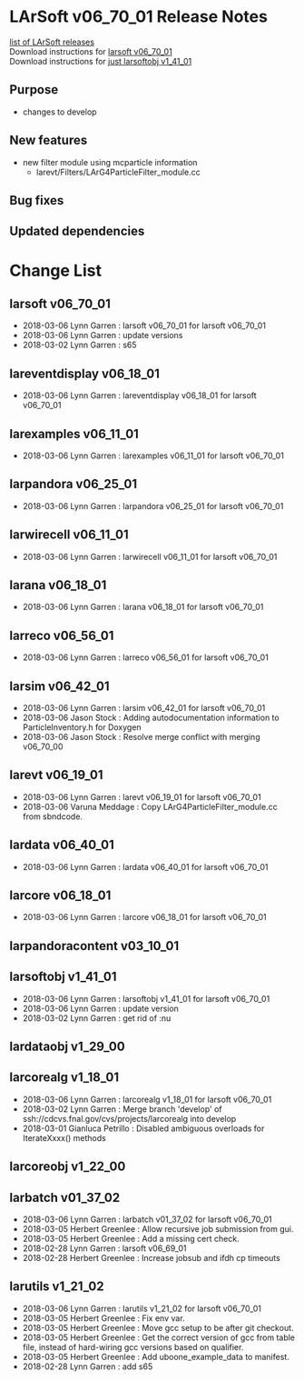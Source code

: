 # LArSoft v06_70_01 Release Notes



[list of LArSoft releases](LArSoft_release_list)  
Download instructions for [larsoft v06_70_01](http://scisoft.fnal.gov/scisoft/bundles/larsoft/v06_70_01/larsoft-v06_70_01.html)  
Download instructions for [just larsoftobj v1_41_01](http://scisoft.fnal.gov/scisoft/bundles/larsoftobj/v1_41_01/larsoftobj-v1_41_01.html)

## Purpose

-   changes to develop

## New features

-   new filter module using mcparticle information
    -   larevt/Filters/LArG4ParticleFilter_module.cc

## Bug fixes

## Updated dependencies

# Change List

## larsoft v06_70_01

-   2018-03-06 Lynn Garren : larsoft v06_70_01 for larsoft v06_70_01
-   2018-03-06 Lynn Garren : update versions
-   2018-03-02 Lynn Garren : s65

## lareventdisplay v06_18_01

-   2018-03-06 Lynn Garren : lareventdisplay v06_18_01 for larsoft v06_70_01

## larexamples v06_11_01

-   2018-03-06 Lynn Garren : larexamples v06_11_01 for larsoft v06_70_01

## larpandora v06_25_01

-   2018-03-06 Lynn Garren : larpandora v06_25_01 for larsoft v06_70_01

## larwirecell v06_11_01

-   2018-03-06 Lynn Garren : larwirecell v06_11_01 for larsoft v06_70_01

## larana v06_18_01

-   2018-03-06 Lynn Garren : larana v06_18_01 for larsoft v06_70_01

## larreco v06_56_01

-   2018-03-06 Lynn Garren : larreco v06_56_01 for larsoft v06_70_01

## larsim v06_42_01

-   2018-03-06 Lynn Garren : larsim v06_42_01 for larsoft v06_70_01
-   2018-03-06 Jason Stock : Adding autodocumentation information to ParticleInventory.h for Doxygen
-   2018-03-06 Jason Stock : Resolve merge conflict with merging v06_70_00

## larevt v06_19_01

-   2018-03-06 Lynn Garren : larevt v06_19_01 for larsoft v06_70_01
-   2018-03-06 Varuna Meddage : Copy LArG4ParticleFilter_module.cc from sbndcode.

## lardata v06_40_01

-   2018-03-06 Lynn Garren : lardata v06_40_01 for larsoft v06_70_01

## larcore v06_18_01

-   2018-03-06 Lynn Garren : larcore v06_18_01 for larsoft v06_70_01

## larpandoracontent v03_10_01

## larsoftobj v1_41_01

-   2018-03-06 Lynn Garren : larsoftobj v1_41_01 for larsoft v06_70_01
-   2018-03-06 Lynn Garren : update version
-   2018-03-02 Lynn Garren : get rid of :nu

## lardataobj v1_29_00

## larcorealg v1_18_01

-   2018-03-06 Lynn Garren : larcorealg v1_18_01 for larsoft v06_70_01
-   2018-03-02 Lynn Garren : Merge branch 'develop' of ssh://cdcvs.fnal.gov/cvs/projects/larcorealg into develop
-   2018-03-01 Gianluca Petrillo : Disabled ambiguous overloads for IterateXxxx() methods

## larcoreobj v1_22_00

## larbatch v01_37_02

-   2018-03-06 Lynn Garren : larbatch v01_37_02 for larsoft v06_70_01
-   2018-03-05 Herbert Greenlee : Allow recursive job submission from gui.
-   2018-03-05 Herbert Greenlee : Add a missing cert check.
-   2018-02-28 Lynn Garren : larsoft v06_69_01
-   2018-02-28 Herbert Greenlee : Increase jobsub and ifdh cp timeouts

## larutils v1_21_02

-   2018-03-06 Lynn Garren : larutils v1_21_02 for larsoft v06_70_01
-   2018-03-05 Herbert Greenlee : Fix env var.
-   2018-03-05 Herbert Greenlee : Move gcc setup to be after git checkout.
-   2018-03-05 Herbert Greenlee : Get the correct version of gcc from table file, instead of hard-wiring gcc versions based on qualifier.
-   2018-03-05 Herbert Greenlee : Add uboone_example_data to manifest.
-   2018-02-28 Lynn Garren : add s65
